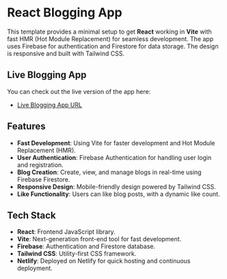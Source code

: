 # React Blogging App

This template provides a minimal setup to get **React** working in **Vite** with fast HMR (Hot Module Replacement) for seamless development. The app uses Firebase for authentication and Firestore for data storage. The design is responsive and built with Tailwind CSS.

## Live Blogging App

You can check out the live version of the app here:

- [Live Blogging App URL]([https://bloging-app-by-farhan.web.app/](https://www.figma.com/design/VLTs2H0KsZFda7DzdQdbdn/Free-Blog-Website-Template-(Community)?t=lFmpFE9albfJovsi-0))

## Features

- **Fast Development**: Using Vite for faster development and Hot Module Replacement (HMR).
- **User Authentication**: Firebase Authentication for handling user login and registration.
- **Blog Creation**: Create, view, and manage blogs in real-time using Firebase Firestore.
- **Responsive Design**: Mobile-friendly design powered by Tailwind CSS.
- **Like Functionality**: Users can like blog posts, with a dynamic like count.

## Tech Stack

- **React**: Frontend JavaScript library.
- **Vite**: Next-generation front-end tool for fast development.
- **Firebase**: Authentication and Firestore database.
- **Tailwind CSS**: Utility-first CSS framework.
- **Netlify**: Deployed on Netlify for quick hosting and continuous deployment.
